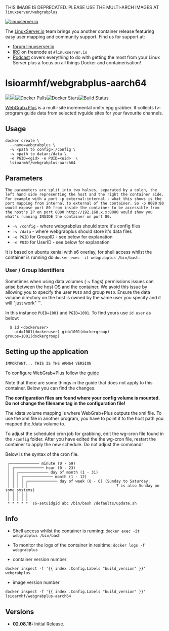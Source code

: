 [linuxserverurl]: https://linuxserver.io
[forumurl]: https://forum.linuxserver.io
[ircurl]: https://www.linuxserver.io/irc/
[podcasturl]: https://www.linuxserver.io/podcast/
[appurl]: http://www.webgrabplus.com
[hub]: https://hub.docker.com/r/lsioarmhf/webgrabplus-aarch64/
[guideurl]: http://webgrabplus.com/documentation/configuration/howto

THIS IMAGE IS DEPRECATED. PLEASE USE THE MULTI-ARCH IMAGES AT `linuxserver/webgrabplus`

[![linuxserver.io](https://raw.githubusercontent.com/linuxserver/docker-templates/master/linuxserver.io/img/linuxserver_medium.png)][linuxserverurl]

The [LinuxServer.io][linuxserverurl] team brings you another container release featuring easy user mapping and community support. Find us for support at:
* [forum.linuxserver.io][forumurl]
* [IRC][ircurl] on freenode at `#linuxserver.io`
* [Podcast][podcasturl] covers everything to do with getting the most from your Linux Server plus a focus on all things Docker and containerisation!

# lsioarmhf/webgrabplus-aarch64
[![](https://images.microbadger.com/badges/version/lsioarmhf/webgrabplus-aarch64.svg)](https://microbadger.com/images/lsioarmhf/webgrabplus-aarch64 "Get your own version badge on microbadger.com")[![](https://images.microbadger.com/badges/image/lsioarmhf/webgrabplus-aarch64.svg)](http://microbadger.com/images/lsioarmhf/webgrabplus-aarch64 "Get your own image badge on microbadger.com")[![Docker Pulls](https://img.shields.io/docker/pulls/lsioarmhf/webgrabplus-aarch64.svg)][hub][![Docker Stars](https://img.shields.io/docker/stars/lsioarmhf/webgrabplus-aarch64.svg)][hub][![Build Status](https://ci.linuxserver.io/buildStatus/icon?job=Docker-Builders/arm64/arm64-webgrabplus)](https://ci.linuxserver.io/job/Docker-Builders/job/arm64/job/arm64-webgrabplus/)

[WebGrab+Plus][appurl] is a multi-site incremental xmltv epg grabber. It collects tv-program guide data from selected tvguide sites for your favourite channels.

## Usage

```
docker create \
  --name=webgrabplus \
  -v <path to config>:/config \
  -v <path to data>:/data \
  -e PGID=<gid> -e PUID=<uid>  \
  lsioarmhf/webgrabplus-aarch64
```

## Parameters

`The parameters are split into two halves, separated by a colon, the left hand side representing the host and the right the container side. 
For example with a port -p external:internal - what this shows is the port mapping from internal to external of the container.
So -p 8080:80 would expose port 80 from inside the container to be accessible from the host's IP on port 8080
http://192.168.x.x:8080 would show you what's running INSIDE the container on port 80.`



* `-v /config` - where webgrabplus should store it's config files
* `-v /data` - where webgrabplus should store it's data files
* `-e PGID` for GroupID - see below for explanation
* `-e PUID` for UserID - see below for explanation

It is based on ubuntu xenial with s6 overlay, for shell access whilst the container is running do `docker exec -it webgrabplus /bin/bash`.

### User / Group Identifiers

Sometimes when using data volumes (`-v` flags) permissions issues can arise between the host OS and the container. We avoid this issue by allowing you to specify the user `PUID` and group `PGID`. Ensure the data volume directory on the host is owned by the same user you specify and it will "just work" ™.

In this instance `PUID=1001` and `PGID=1001`. To find yours use `id user` as below:

```
  $ id <dockeruser>
    uid=1001(dockeruser) gid=1001(dockergroup) groups=1001(dockergroup)
```

## Setting up the application
`IMPORTANT... THIS IS THE ARM64 VERSION`

To configure WebGrab+Plus follow the [guide][guideurl]

Note that there are some things in the guide that does not apply to this container. Below you can find the changes.

**The configuration files are found where your config volume is mounted.**  
**Do not change the filename tag in the configuration file!**

The /data volume mapping is where WebGrab+Plus outputs the xml file. To use the xml file in another program, you have to point it to the host path you mapped the /data volume to.

To adjust the scheduled cron job for grabbing, edit the wg-cron file found in the `/config` folder. After you have edited the the wg-cron file, restart the container to apply the new schedule.
Do not adjust the command!

Below is the syntax of the cron file.

```
 ┌───────────── minute (0 - 59)
 │ ┌───────────── hour (0 - 23)
 │ │ ┌───────────── day of month (1 - 31)
 │ │ │ ┌───────────── month (1 - 12)
 │ │ │ │ ┌───────────── day of week (0 - 6) (Sunday to Saturday;
 │ │ │ │ │                                       7 is also Sunday on some systems)
 │ │ │ │ │
 │ │ │ │ │
 * * * * *  s6-setuidgid abc /bin/bash /defaults/update.sh
```

## Info

* Shell access whilst the container is running: `docker exec -it webgrabplus /bin/bash`
* To monitor the logs of the container in realtime: `docker logs -f webgrabplus`

* container version number 

`docker inspect -f '{{ index .Config.Labels "build_version" }}' webgrabplus`

* image version number

`docker inspect -f '{{ index .Config.Labels "build_version" }}' lsioarmhf/webgrabplus-aarch64`

## Versions

+ **02.08.18:** Initial Release.
